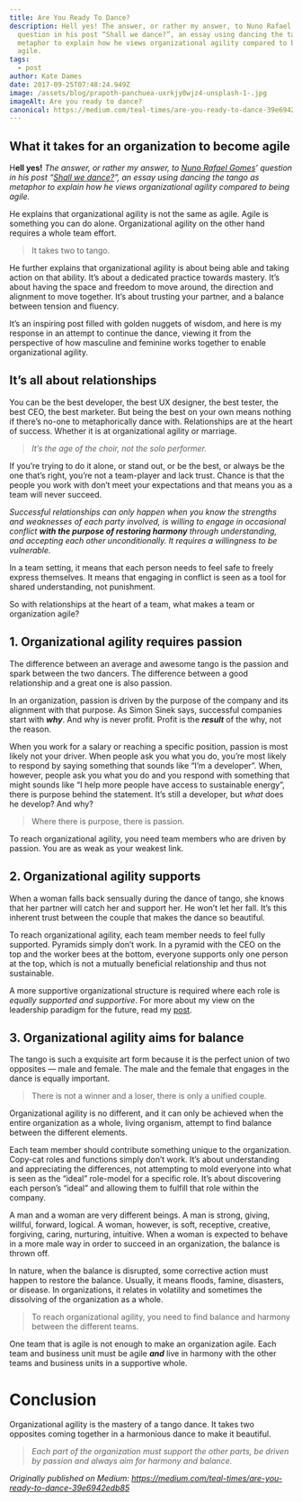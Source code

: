 ```yaml
---
title: Are You Ready To Dance?
description: Hell yes! The answer, or rather my answer, to Nuno Rafael Gomes
  question in his post “Shall we dance?”, an essay using dancing the tango as
  metaphor to explain how he views organizational agility compared to being
  agile.
tags:
  - post
author: Kate Dames
date: 2017-09-25T07:48:24.949Z
image: /assets/blog/prapoth-panchuea-uxrkjy0wjz4-unsplash-1-.jpg
imageAlt: Are you ready to dance?
canonical: https://medium.com/teal-times/are-you-ready-to-dance-39e6942edb85
---
```

## What it takes for an organization to become agile

H**ell yes!** *The answer, or rather my answer, to [Nuno Rafael Gomes](https://medium.com/@nrgomes?source=post_header_lockup)’ question in his post “[Shall we dance?](https://medium.com/@nrgomes/organizational-agility-shall-we-dance-853b486c0191)”, an essay using dancing the tango as metaphor to explain how he views organizational agility compared to being agile.*

He explains that organizational agility is not the same as agile. Agile is something you can do alone. Organizational agility on the other hand requires a whole team effort.

> It takes two to tango.

He further explains that organizational agility is about being able and taking action on that ability. It’s about a dedicated practice towards mastery. It’s about having the space and freedom to move around, the direction and alignment to move together. It’s about trusting your partner, and a balance between tension and fluency.

It’s an inspiring post filled with golden nuggets of wisdom, and here is my response in an attempt to continue the dance, viewing it from the perspective of how masculine and feminine works together to enable organizational agility.

## It’s all about relationships

You can be the best developer, the best UX designer, the best tester, the best CEO, the best marketer. But being the best on your own means nothing if there’s no-one to metaphorically dance with. Relationships are at the heart of success. Whether it is at organizational agility or marriage.

> *It’s the age of the choir, not the solo performer.*

If you’re trying to do it alone, or stand out, or be the best, or always be the one that’s right, you’re not a team-player and lack trust. Chance is that the people you work with don’t meet your expectations and that means you as a team will never succeed.

*Successful relationships can only happen when you know the strengths and weaknesses of each party involved, is willing to engage in occasional conflict **with the purpose of restoring harmony** through understanding, and accepting each other unconditionally. It requires a willingness to be vulnerable.*

In a team setting, it means that each person needs to feel safe to freely express themselves. It means that engaging in conflict is seen as a tool for shared understanding, not punishment.

So with relationships at the heart of a team, what makes a team or organization agile?

## 1. Organizational agility requires passion

The difference between an average and awesome tango is the passion and spark between the two dancers. The difference between a good relationship and a great one is also passion.

In an organization, passion is driven by the purpose of the company and its alignment with that purpose. As Simon Sinek says, successful companies start with ***why***. And why is never profit. Profit is the ***result*** of the why, not the reason.

When you work for a salary or reaching a specific position, passion is most likely not your driver. When people ask you what you do, you’re most likely to respond by saying something that sounds like “I’m a developer”. When, however, people ask you what you do and you respond with something that might sounds like “I help more people have access to sustainable energy”, there is purpose behind the statement. It’s still a developer, but *what* does he develop? And why?

> Where there is purpose, there is passion.

To reach organizational agility, you need team members who are driven by passion. You are as weak as your weakest link.

## 2. Organizational agility supports

When a woman falls back sensually during the dance of tango, she knows that her partner will catch her and support her. He won’t let her fall. It’s this inherent trust between the couple that makes the dance so beautiful.

To reach organizational agility, each team member needs to feel fully supported. Pyramids simply don’t work. In a pyramid with the CEO on the top and the worker bees at the bottom, everyone supports only one person at the top, which is not a mutually beneficial relationship and thus not sustainable.

A more supportive organizational structure is required where each role is *equally supported and supportive*. For more about my view on the leadership paradigm for the future, read my [post](http://peopledevelopmentmagazine.com/2017/07/05/a-leadership-model-for-the-next-paradigm/).

## 3. Organizational agility aims for balance

The tango is such a exquisite art form because it is the perfect union of two opposites — male and female. The male and the female that engages in the dance is equally important.

> There is not a winner and a loser, there is only a unified couple.

Organizational agility is no different, and it can only be achieved when the entire organization as a whole, living organism, attempt to find balance between the different elements.

Each team member should contribute something unique to the organization. Copy-cat roles and functions simply don’t work. It’s about understanding and appreciating the differences, not attempting to mold everyone into what is seen as the “ideal” role-model for a specific role. It’s about discovering each person’s “ideal” and allowing them to fulfill that role within the company.

A man and a woman are very different beings. A man is strong, giving, willful, forward, logical. A woman, however, is soft, receptive, creative, forgiving, caring, nurturing, intuitive. When a woman is expected to behave in a more male way in order to succeed in an organization, the balance is thrown off.

In nature, when the balance is disrupted, some corrective action must happen to restore the balance. Usually, it means floods, famine, disasters, or disease. In organizations, it relates in volatility and sometimes the dissolving of the organization as a whole.

> To reach organizational agility, you need to find balance and harmony between the different teams.

One team that is agile is not enough to make an organization agile. Each team and business unit must be agile ***and*** live in harmony with the other teams and business units in a supportive whole.

# Conclusion

Organizational agility is the mastery of a tango dance. It takes two opposites coming together in a harmonious dance to make it beautiful.

> *Each part of the organization must support the other parts, be driven by passion and always aim for harmony and balance.*

<!--EndFragment-->



*Originally published on Medium: https://medium.com/teal-times/are-you-ready-to-dance-39e6942edb85*